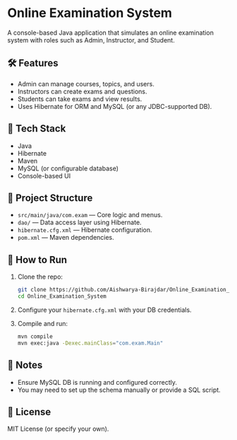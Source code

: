 # Online Examination System

A console-based Java application that simulates an online examination system with roles such as Admin, Instructor, and Student.

## 🛠 Features
- Admin can manage courses, topics, and users.
- Instructors can create exams and questions.
- Students can take exams and view results.
- Uses Hibernate for ORM and MySQL (or any JDBC-supported DB).

## 🧰 Tech Stack
- Java
- Hibernate
- Maven
- MySQL (or configurable database)
- Console-based UI

## 📂 Project Structure
- `src/main/java/com.exam` — Core logic and menus.
- `dao/` — Data access layer using Hibernate.
- `hibernate.cfg.xml` — Hibernate configuration.
- `pom.xml` — Maven dependencies.

## 🚀 How to Run
1. Clone the repo:
   ```bash
   git clone https://github.com/Aishwarya-Birajdar/Online_Examination_System.git
   cd Online_Examination_System
   ```

2. Configure your `hibernate.cfg.xml` with your DB credentials.

3. Compile and run:
   ```bash
   mvn compile
   mvn exec:java -Dexec.mainClass="com.exam.Main"
   ```

## 📌 Notes
- Ensure MySQL DB is running and configured correctly.
- You may need to set up the schema manually or provide a SQL script.

## 📄 License
MIT License (or specify your own).

